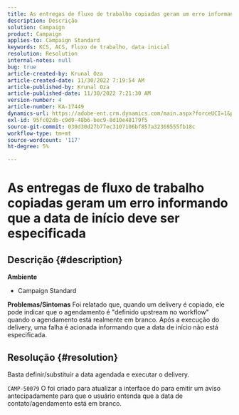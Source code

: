 ```yaml
---
title: As entregas de fluxo de trabalho copiadas geram um erro informando que a data de início deve ser especificada
description: Descrição
solution: Campaign
product: Campaign
applies-to: Campaign Standard
keywords: KCS, ACS, Fluxo de trabalho, data inicial
resolution: Resolution
internal-notes: null
bug: true
article-created-by: Krunal Oza
article-created-date: 11/30/2022 7:19:54 AM
article-published-by: Krunal Oza
article-published-date: 11/30/2022 7:21:30 AM
version-number: 4
article-number: KA-17449
dynamics-url: https://adobe-ent.crm.dynamics.com/main.aspx?forceUCI=1&pagetype=entityrecord&etn=knowledgearticle&id=5eea425e-7f70-ed11-9561-6045bd006a22
exl-id: 95fc02db-c9d0-48b6-bec9-8d10e48179f5
source-git-commit: 030d30d27b77ec3107106bf857a32369555fb18c
workflow-type: tm+mt
source-wordcount: '117'
ht-degree: 5%

---
```


# As entregas de fluxo de trabalho copiadas geram um erro informando que a data de início deve ser especificada

## Descrição {#description}

<b>Ambiente</b>
- Campaign Standard



<b>Problemas/Sintomas</b>
Foi relatado que, quando um delivery é copiado, ele pode indicar que o agendamento é &quot;definido upstream no workflow&quot; quando o agendamento está realmente em branco. Após a execução do delivery, uma falha é acionada informando que a data de início não está especificada.


## Resolução {#resolution}


Basta definir/substituir a data agendada e executar o delivery.

`CAMP-50079` O foi criado para atualizar a interface do para emitir um aviso antecipadamente para que o usuário entenda que a data de contato/agendamento está em branco.
